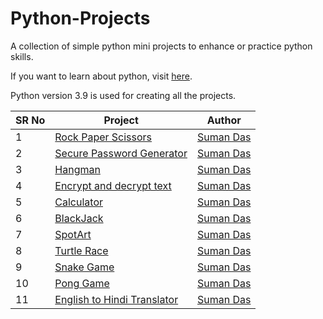 # Python-Projects
A collection of simple python mini projects to enhance or practice python skills.

If you want to learn about python, visit [here](https://realpython.com/).

Python version 3.9 is used for creating all the projects.

SR No   | Project | Author
--- | --- | --- 
1 | [Rock Paper Scissors](https://github.com/sumanentc/Python-Projects/tree/master/projects/Rock_Paper_Scissors) | [Suman Das](https://github.com/sumanentc)
2 | [Secure Password Generator](https://github.com/sumanentc/Python-Projects/tree/master/projects/Password_Generator) |[Suman Das](https://github.com/sumanentc) 
3 | [Hangman](https://github.com/sumanentc/Python-Projects/tree/master/projects/Hangman)| [Suman Das](https://github.com/sumanentc) 
4 | [Encrypt and decrypt text](https://github.com/sumanentc/Python-Projects/tree/master/projects/encrypt-decrypt-message)| [Suman Das](https://github.com/sumanentc)
5 | [Calculator](https://github.com/sumanentc/Python-Projects/tree/master/projects/calculator)| [Suman Das](https://github.com/sumanentc)
6 | [BlackJack](https://github.com/sumanentc/Python-Projects/tree/master/projects/blackjack) | [Suman Das](https://github.com/sumanentc)
7 | [SpotArt](https://github.com/sumanentc/Python-Projects/tree/master/projects/spot-art) | [Suman Das](https://github.com/sumanentc)
8 | [Turtle Race](https://github.com/sumanentc/Python-Projects/tree/master/projects/turtle-race) | [Suman Das](https://github.com/sumanentc)
9 | [Snake Game](https://github.com/sumanentc/Python-Projects/tree/master/projects/snake-game)| [Suman Das](https://github.com/sumanentc)
10| [Pong Game](https://github.com/sumanentc/Python-Projects/tree/master/projects/pong-game) | [Suman Das](https://github.com/sumanentc)
11| [English to Hindi Translator](https://github.com/sumanentc/Python-Projects/tree/master/projects/english-to-hindi) | [Suman Das](https://github.com/sumanentc)

